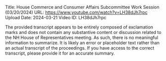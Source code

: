 Title: House Commerce and Consumer Affairs Subcommittee Work Session (03/20/2024)
URL: https://www.youtube.com/watch?v=LH38dJh7rpc
Upload Date: 2024-03-21
Video ID: LH38dJh7rpc

The provided transcript appears to be entirely composed of exclamation marks and does not contain any substantive content or discussion related to the NH House of Representatives meeting. As such, there is no meaningful information to summarize. It is likely an error or placeholder text rather than an actual transcript of the proceedings. If you have access to the correct transcript, please provide it for an accurate summary.